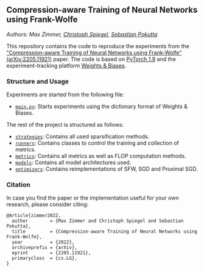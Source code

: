 ## Compression-aware Training of Neural Networks using Frank-Wolfe
*Authors: Max Zimmer, [Christoph Spiegel](http://www.christophspiegel.berlin/), [Sebastian Pokutta](http://www.pokutta.com/)*

This repository contains the code to reproduce the experiments from the ["Compression-aware Training of Neural Networks using Frank-Wolfe" (arXiv:2205.11921)](https://arxiv.org/abs/2205.11921) paper.
The code is based on [PyTorch 1.9](https://pytorch.org/) and the experiment-tracking platform [Weights & Biases](https://wandb.ai).


### Structure and Usage
Experiments are started from the following file:
- [`main.py`](main.py): Starts experiments using the dictionary format of Weights & Biases.

The rest of the project is structured as follows:
- [`strategies`](strategies): Contains all used sparsification methods.
- [`runners`](runners): Contains classes to control the training and collection of metrics.
- [`metrics`](metrics): Contains all metrics as well as FLOP computation methods.
- [`models`](models): Contains all model architectures used.
- [`optimizers`](optimizers): Contains reimplementations of SFW, SGD and Proximal SGD.


### Citation
In case you find the paper or the implementation useful for your own research, please consider citing:

```
@Article{zimmer2022,
  author        = {Max Zimmer and Christoph Spiegel and Sebastian Pokutta},
  title         = {Compression-aware Training of Neural Networks using Frank-Wolfe},
  year          = {2022},
  archiveprefix = {arXiv},
  eprint        = {2205.11921},
  primaryclass  = {cs.LG},
}
```
